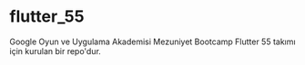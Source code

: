 # flutter_55
Google Oyun ve Uygulama Akademisi Mezuniyet Bootcamp Flutter 55 takımı için kurulan bir repo'dur.
